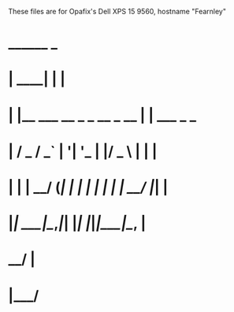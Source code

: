 These files are for Opafix's Dell XPS 15 9560, hostname "Fearnley"

#  ______                    _            
# |  ____|                  | |           
# | |__ ___  __ _ _ __ _ __ | | ___ _   _ 
# |  __/ _ \/ _` | '__| '_ \| |/ _ \ | | |
# | | |  __/ (_| | |  | | | | |  __/ |_| |
# |_|  \___|\__,_|_|  |_| |_|_|\___|\__, |
#                                    __/ |
#                                   |___/ 
#
